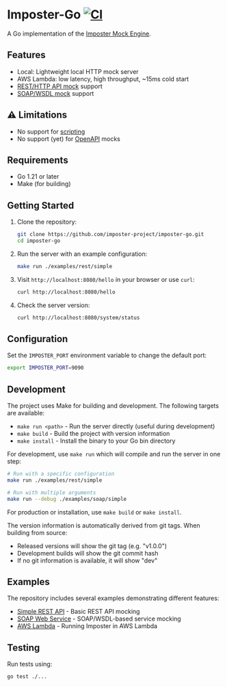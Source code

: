 # Imposter-Go [![CI](https://github.com/imposter-project/imposter-go/actions/workflows/ci.yml/badge.svg)](https://github.com/imposter-project/imposter-go/actions/workflows/ci.yml)

A Go implementation of the [Imposter Mock Engine](https://www.imposter.sh).

## Features

- Local: Lightweight local HTTP mock server
- AWS Lambda: low latency, high throughput, ~15ms cold start
- [REST/HTTP API mock](https://docs.imposter.sh/rest_plugin/) support
- [SOAP/WSDL mock](https://docs.imposter.sh/soap_plugin/) support

## ⚠️ Limitations

- No support for [scripting](https://docs.imposter.sh/scripting/)
- No support (yet) for [OpenAPI](https://docs.imposter.sh/openapi_plugin/) mocks

## Requirements

- Go 1.21 or later
- Make (for building)

## Getting Started

1. Clone the repository:
   ```bash
   git clone https://github.com/imposter-project/imposter-go.git
   cd imposter-go
   ```

2. Run the server with an example configuration:
   ```bash
   make run ./examples/rest/simple
   ```

3. Visit `http://localhost:8080/hello` in your browser or use `curl`:
   ```bash
   curl http://localhost:8080/hello
   ```

4. Check the server version:
   ```bash
   curl http://localhost:8080/system/status
   ```

## Configuration

Set the `IMPOSTER_PORT` environment variable to change the default port:
```bash
export IMPOSTER_PORT=9090
```

## Development

The project uses Make for building and development. The following targets are available:

- `make run <path>` - Run the server directly (useful during development)
- `make build` - Build the project with version information
- `make install` - Install the binary to your Go bin directory

For development, use `make run` which will compile and run the server in one step:
```bash
# Run with a specific configuration
make run ./examples/rest/simple

# Run with multiple arguments
make run --debug ./examples/soap/simple
```

For production or installation, use `make build` or `make install`.

The version information is automatically derived from git tags. When building from source:
- Released versions will show the git tag (e.g. "v1.0.0")
- Development builds will show the git commit hash
- If no git information is available, it will show "dev"

## Examples

The repository includes several examples demonstrating different features:

- [Simple REST API](examples/simple) - Basic REST API mocking
- [SOAP Web Service](examples/soap/simple) - SOAP/WSDL-based service mocking
- [AWS Lambda](examples/lambda) - Running Imposter in AWS Lambda

## Testing

Run tests using:
```bash
go test ./...
```